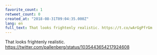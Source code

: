 ```yaml
---
favorite_count: 1
retweet_count: 0
created_at: "2018-08-31T09:04:35.000Z"
lang: en
full_text: That looks frightenly realistic. https://t.co/wArGgPfrGm
---
```


That looks frightenly realistic.
<https://twitter.com/pallenberg/status/1035443654217924608>
